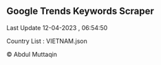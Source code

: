 

## Google Trends Keywords Scraper 
 
Last Update 12-04-2023 , 06:54:50

Country List :
VIETNAM.json



© Abdul Muttaqin 
